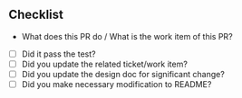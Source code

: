 ## Checklist
* What does this PR do / What is the work item of this PR?
* [ ] Did it pass the test?
* [ ] Did you update the related ticket/work item?
* [ ] Did you update the design doc for significant change?
* [ ] Did you make necessary modification to README?
